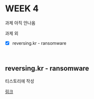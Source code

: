 # WEEK 4
과제 아직 안나옴

과제 외
- [x] reversing\.kr - ransomware

<br>

## reversing\.kr - ransomware
티스토리에 작성 

[링크](https://so106037.tistory.com/416)


